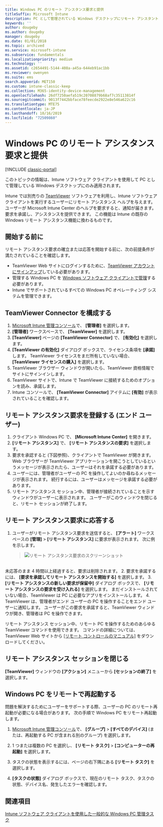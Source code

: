 ```yaml
---
title: Windows PC のリモート アシスタンス要求と提供
titleSuffix: Microsoft Intune
description: PC として管理されている Windows デスクトップにリモート アシスタントを提供し、PC をリモートで起動するために必要なエンドユーザーまたは IT 監理者が行う手順について説明します。
keywords: ''
author: dougeby
ms.author: dougeby
manager: dougeby
ms.date: 01/01/2018
ms.topic: archived
ms.service: microsoft-intune
ms.subservice: fundamentals
ms.localizationpriority: medium
ms.technology: ''
ms.assetid: c2654491-5144-408a-a45a-644eb91ac1bb
ms.reviewer: owenyen
ms.suite: ems
search.appverid: MET150
ms.custom: intune-classic-keep
ms.collection: M365-identity-device-management
ms.openlocfilehash: 26df7250aefa519c20708879b68af7c35113814f
ms.sourcegitcommit: 9013f7442bbface78feecde2922e8e546a622c16
ms.translationtype: MTE75
ms.contentlocale: ja-JP
ms.lasthandoff: 10/16/2019
ms.locfileid: "72509860"
---
```

# <a name="request-and-provide-remote-assistance-for-windows-pcs"></a>Windows PC のリモート アシスタンス要求と提供

[!INCLUDE [classic-portal](../includes/classic-portal.md)]

このトピックの情報は、Intune ソフトウェア クライアントを使用して PC として管理している Windows デスクトップにのみ適用されます。

Intune では別売りの [TeamViewer](https://www.teamviewer.com) ソフトウェアを利用し、Intune ソフトウェア クライアントを実行するユーザーにリモート アシスタンス ヘルプを与えます。 ユーザーが Microsoft Intune Center のヘルプを要求すると、通知が届きます。要求を承諾し、アシスタンスを提供できます。 この機能は Intune の既存の Windows リモート アシスタンス機能に換わるものです。


## <a name="before-you-start"></a>開始する前に

リモート アシスタンス要求の確立または応答を開始する前に、次の前提条件が満たされていることを確認します。

- TeamViewer Web サイトにログインするために、[TeamViewer アカウントにサインアップ](https://login.teamviewer.com/LogOn#register)している必要があります。
- 管理する Windows PC を [Windows ソフトウェア クライアントで管理](../manage-windows-pcs-with-microsoft-intune.md)する必要があります。
- Intune でサポートされているすべての Windows PC オペレーティング システムを管理できます。

## <a name="configure-the-teamviewer-connector"></a>TeamViewer Connector を構成する

1. [Microsoft Intune 管理コンソール](https://manage.microsoft.com)で、 **[管理者]** を選択します。
2. **[管理者]** ワークスペースで、 **[TeamViewer]** を選択します。
3. **[TeamViewer]** ページの **[TeamViewer Connector]** で、 **[有効化]** を選択します。
4. **[TeamViewer の有効化]** ダイアログ ボックスで、ライセンス条項を **[承諾]** します。 TeamViewer ライセンスをまだ所有していない場合、 **[TeamViewer ライセンスの購入]** を選択します。
5. TeamViewer ブラウザー ウィンドウが開いたら、TeamViewer 資格情報でサイトにサインインします。
6. TeamViewer サイトで、Intune で TeamViewer に接続するためのオプションを読み、承諾します。
7. Intune コンソールで、 **[TeamViewer Connector]** アイテムに **[有効]** が表示されていることを確認します。


## <a name="open-a-remote-assistance-request-end-user"></a>リモート アシスタンス要求を登録する (エンド ユーザー)

1. クライアント Windows PC で、 **[Microsoft Intune Center]** を開きます。
2. **[リモート アシスタンス]** で、 **[リモート アシスタンスの要求]** を選択します。
3. 要求を承認すると (下図参照)、クライアントで TeamViewer が開きます。 Web ブラウザーが TeamViewer アプリケーションを開こうとしているというメッセージが表示されたら、ユーザーはそれを承諾する必要があります。
4. ユーザーには、管理者がユーザーの PC を操作してよいのか尋ねるメッセージが表示されます。 続行するには、ユーザーはメッセージを承諾する必要があります。
5. リモート アシスタンス セッション中、管理者が接続されていることを示すウィンドウがユーザーに表示されます。 ユーザーがこのウィンドウを閉じると、リモート セッションが終了します。

## <a name="respond-to-a-remote-assistance-request"></a>リモート アシスタンス要求に応答する

1. ユーザーがリモート アシスタンス要求を送信すると、 **[アラート]** ワークスペースの **[管理]**  >  **[リモート アシスタンス]** に要求が表示されます。 次に例を示します。
   > ![リモート アシスタンス要求のスクリーンショット](./media/request-and-provide-remote-assistance-for-windows-pcs-in-microsoft-intune/team-viewer.png)

<br>未応答のまま 4 時間以上経過すると、要求は削除されます。
2. 要求を承諾するには、 **[要求を承認してリモート アシスタンスを開始する]** を選択します。
3. **[リモート アシスタンスの新しい要求が保留中]** ダイアログ ボックスで、 **[リモート アシスタンスの要求を受け入れる]** を選択します。 まだインストールされていない場合、TeamViewer は PC に必要なアプリをインストールします。
4. TeamViewer は、管理者がエンド ユーザーの PC を操作することをエンド ユーザーに通知します。 ユーザーがこの要求を承諾すると、TeamViewer ウィンドウが開き、管理者は PC を操作できます。

リモート アシスタンス セッション中、リモート PC を操作するためのあらゆる TeamViewer コマンドを使用できます。 コマンドの詳細については、TeamViewer Web サイトから [[リモート コントロールのマニュアル]](http://www.teamviewer.com/en/support/documents/) をダウンロードしてください。

## <a name="close-the-remote-assistance-session"></a>リモート アシスタンス セッションを閉じる

**[TeamViewer]** ウィンドウの **[アクション]** メニューから **[セッションの終了]** を選択します。

## <a name="remotely-restart-a-windows-pc"></a>Windows PC をリモートで再起動する
問題を解決するためにユーザーをサポートする際、ユーザーの PC のリモート再起動が必要になる場合があります。 次の手順で Windows PC をリモート再起動します。

1. [Microsoft Intune 管理コンソール](https://manage.microsoft.com/)で、 **[グループ]** &gt; **[すべてのデバイス]** (または、再起動する PC が含まれる別のグループ) を選択します。

2. 1 つまたは複数の PC を選択し、 **[リモート タスク]** &gt; **[コンピューターの再起動]** を選択します。

3. タスクの状態を表示するには、ページの右下隅にある **[リモート タスク]** を選択します。

4. **[タスクの状態]** ダイアログ ボックスで、現在のリモート タスク、タスクの状態、デバイス名、発生したエラーを確認します。

## <a name="see-also"></a>関連項目

[Intune ソフトウェア クライアントを使用した一般的な Windows PC 管理タスク](common-windows-pc-management-tasks-with-the-microsoft-intune-computer-client.md)
